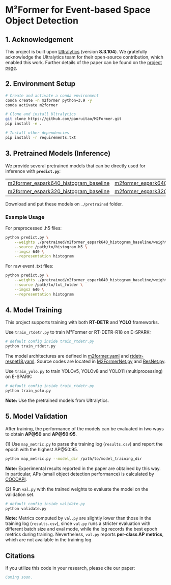 # M²Former for Event-based Space Object Detection

## 1. Acknowledgement

This project is built upon [Ultralytics](https://github.com/ultralytics/ultralytics) (version **8.3.104**). 
We gratefully acknowledge the Ultralytics team for their open-source contribution, which enabled this work. 
Further details of the paper can be found on the [project page](https://iamie-vision.github.io/M2Former/).


## 2. Environment Setup
```bash
# Create and activate a conda environment
conda create -n m2former python=3.9 -y
conda activate m2former

# Clone and install Ultralytics
git clone https://github.com/panruitao/M2Former.git
pip install -e .

# Install other dependencies
pip install -r requirements.txt
```

## 3. Pretrained Models (Inference)

We provide several pretrained models that can be directly used for inference with **`predict.py`**:
<table>
  <tr>
    <td><a href="https://drive.google.com/file/d/1i-ENNkdQppkNj898WfxqBavr45fCkerM/view?usp=drive_link">
        m2former_espark640_histogram_baseline</a></td>
    <td><a href="https://drive.google.com/file/d/1OUw2fNyQj-imXCznUgu8Yt2TYRi3k8A0/view?usp=drive_link">
        m2former_espark640_histogram_aal</a></td>
    <td><a href="https://drive.google.com/file/d/1vJW7i2DJ2c9PfntmRycf6V5GEwu83Vw2/view?usp=drive_link">
        m2former_espark640_histogram_aal_aug</a></td>
  </tr>
  <tr>
    <td><a href="https://drive.google.com/file/d/1DiFkDuhitIqgueLSqDuvXDKK7OV7Xs7m/view?usp=drive_link">
        m2former_espark320_histogram_baseline</a></td>
    <td><a href="https://drive.google.com/file/d/12wOeAB7QRQHsnXeE7SPhteLkN7ghiydg/view?usp=drive_link">
        m2former_espark320_histogram_aal</a></td>
    <td><a href="https://drive.google.com/file/d/1V937GuSTW0j5fpK_7WWOZXUSiWBME6Uf/view?usp=drive_link">
        m2former_espark320_histogram_aal_aug</a></td>
  </tr>
</table>

Download and put these models on `./pretrained` folder.

### Example Usage

For preprocessed .h5 files:
```bash
python predict.py \
    --weights ./pretrained/m2former_espark640_histogram_baseline/weights/best.pt \
    --source /path/to/histogram.h5 \
    --imgsz 640 \
    --representation histogram
```
For raw event .txt files:
```bash
python predict.py \
    --weights ./pretrained/m2former_espark640_histogram_baseline/weights/best.pt \
    --source /path/to/txt_folder \
    --imgsz 640 \
    --representation histogram
```


## 4. Model Training

This project supports training with both **RT-DETR** and **YOLO** frameworks.

Use `train_rtdetr.py` to train M²Former or RT-DETR-R18 on E-SPARK:
```bash
# default config inside train_rtdetr.py
python train_rtdetr.py
```
The model architectures are defined in [m2former.yaml](ultralytics/cfg/models/rt-detr/m2former.yaml) and [rtdetr-resnet18.yaml](ultralytics/cfg/models/rt-detr/rtdetr-resnet18.yaml). 
Source codes are located in [M2FormerNet.py](ultralytics/nn/AddModules/M2FormerNet.py) and [ResNet.py](ultralytics/nn/AddModules/ResNet.py).

Use `train_yolo.py` to train YOLOv5, YOLOv8 and YOLO11 (multiprocessing) on E-SPARK:
```bash
# default config inside train_rtdetr.py
python train_yolo.py
```
**Note:** Use the pretrained models from Ultralytics.


## 5. Model Validation

After training, the performance of the models can be evaluated in two ways to obtain **AP@50** and **AP@50:95**.

(1) Use `map_metric.py` to parse the training log (`results.csv`) and report the epoch with the highest AP@50:95.
```bash
python map_metric.py --model_dir /path/to/model_training_dir
```
**Note:** Experimental results reported in the paper are obtained by this way. 
In particular, APs (small object detection performance) is calculated by [COCOAPI](https://github.com/cocodataset/cocoapi).

(2) Run `val.py` with the trained weights to evaluate the model on the validation set.
```bash
# default config inside validate.py
python validate.py
```
**Note:** Metrics computed by `val.py` are slightly lower than those in the training log (`results.csv`), since `val.py` runs 
a stricter evaluation with different batch size and eval mode, while the log records the best epoch metrics during training. 
Nevertheless, `val.py` reports **per-class AP metrics**, which are not available in the training log.


## Citations

If you utilize this code in your research, please cite our paper:
```bibtex
Coming soon.
```
